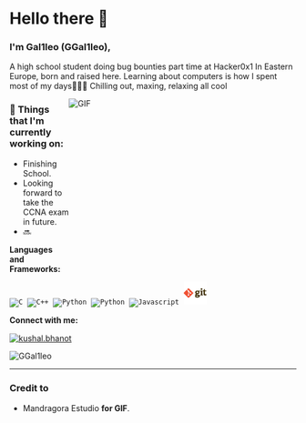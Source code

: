 # Hello there 👋 

### I'm Gal1leo (GGal1leo), 

A high school student doing bug bounties part time at Hacker0x1
In Eastern Europe, born and raised here.
Learning about computers is how I spent most of my days👨🏻‍💻 
Chilling out, maxing, relaxing all cool


<img align="right" alt="GIF" src="https://github-readme-stats.vercel.app/api?username=ggal1leo&show_icons=true&theme=tokyonight" width="400" height="300" />

### 💼  Things that I'm currently working on: 
* Finishing School.
* Looking forward to take the CCNA exam in future.
* 🔜


 
 **Languages and Frameworks:**
<p align="left">
  <code><img src="https://github.com/abranhe/programming-languages-logos/blob/master/src/c/c_48x48.png" alt="C" width="40" height="40" /></code>&nbsp;
  <code><img src="https://github.com/abranhe/programming-languages-logos/blob/master/src/cpp/cpp_48x48.png" alt="C++" width="40" height="40" /></code>&nbsp;
  <code><img src="https://github.com/abranhe/programming-languages-logos/blob/master/src/python/python_48x48.png" alt="Python" width="40" height="40" /></code>&nbsp;
  <code><img src="https://github.com/abranhe/programming-languages-logos/blob/master/src/php/php_48x48.png" alt="Python" width="40" height="40" /></code>&nbsp;
  <code><img src="https://github.com/abranhe/programming-languages-logos/blob/master/src/javascript/javascript_48x48.png" alt="Javascript" width="40" height="40" /></code>&nbsp;
  <code><img src="https://raw.githubusercontent.com/github/explore/80688e429a7d4ef2fca1e82350fe8e3517d3494d/topics/git/git.png" alt="git" width="40" height="40" /></code>&nbsp;
   </p>
   

**Connect with me:**
<p align="left">
<a href="https://www.instagram.com/buuunicu/" target="blank"><img align="center" src="https://cdn.jsdelivr.net/npm/simple-icons@3.0.1/icons/instagram.svg" alt="kushal.bhanot" height="40" width="40" /></a> &nbsp;&nbsp;
</p>


<img src="https://komarev.com/ghpvc/?username=GGal1leo" alt="GGal1leo" />


---

### Credit to 
-  Mandragora Estudio **for GIF**. 
